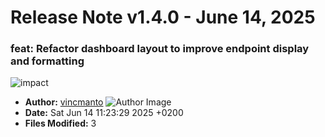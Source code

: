 # Release Note v1.4.0 - June 14, 2025


### feat: Refactor dashboard layout to improve endpoint display and formatting

![impact](https://img.shields.io/badge/impact-medium-yellow?style=flat-square)
- **Author:** [vincmanto](https://github.com/vincmanto) ![Author Image](https://avatars.githubusercontent.com/vincmanto?size=40)
- **Date:** Sat Jun 14 11:23:29 2025 +0200
- **Files Modified:** 3
    

